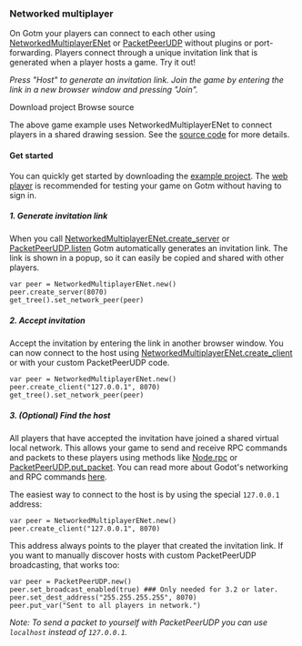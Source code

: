 <!--
MIT License

Copyright (c) 2020-2022 Macaroni Studios AB

Permission is hereby granted, free of charge, to any person obtaining a copy
of this software and associated documentation files (the "Software"), to deal
in the Software without restriction, including without limitation the rights
to use, copy, modify, merge, publish, distribute, sublicense, and/or sell
copies of the Software, and to permit persons to whom the Software is
furnished to do so, subject to the following conditions:

The above copyright notice and this permission notice shall be included in all
copies or substantial portions of the Software.

THE SOFTWARE IS PROVIDED "AS IS", WITHOUT WARRANTY OF ANY KIND, EXPRESS OR
IMPLIED, INCLUDING BUT NOT LIMITED TO THE WARRANTIES OF MERCHANTABILITY,
FITNESS FOR A PARTICULAR PURPOSE AND NONINFRINGEMENT. IN NO EVENT SHALL THE
AUTHORS OR COPYRIGHT HOLDERS BE LIABLE FOR ANY CLAIM, DAMAGES OR OTHER
LIABILITY, WHETHER IN AN ACTION OF CONTRACT, TORT OR OTHERWISE, ARISING FROM,
OUT OF OR IN CONNECTION WITH THE SOFTWARE OR THE USE OR OTHER DEALINGS IN THE
SOFTWARE.
-->

### Networked multiplayer

On Gotm your players can connect to each other using [NetworkedMultiplayerENet](https://docs.godotengine.org/en/stable/classes/class_networkedmultiplayerenet.html) or [PacketPeerUDP](https://docs.godotengine.org/en/stable/classes/class_packetpeerudp.html) without plugins or port-forwarding.
Players connect through a unique invitation link that is generated when a player hosts a game. Try it out!

<Game src="game-examples/networkedmultiplayerenet" />

_Press "Host" to generate an invitation link. Join the game by entering the link in a new browser window and pressing "Join"._

<HorizontalList>
  <ExternalLink href="https://github.com/PlayGotm/Game-Examples/releases/latest/download/NetworkedMultiplayerENet.zip">
    <OutlinedButton padding="10px" margin="10px">
      <FiDownload size="24px" />
      <span>Download project</span>
    </OutlinedButton>
  </ExternalLink>
  <ExternalLink href="https://github.com/PlayGotm/Game-Examples/tree/master/NetworkedMultiplayerENet">
    <OutlinedButton padding="10px" margin="10px">
      <FiCode size="24px" />
      <span>Browse source</span>
    </OutlinedButton>
  </ExternalLink>
</HorizontalList>

The above game example uses NetworkedMultiplayerENet to connect players in a shared drawing session.
See the [source code](https://github.com/PlayGotm/Game-Examples/tree/master/NetworkedMultiplayerENet) for more details.

<Anchor id="get-started"></Anchor>

#### Get started

You can quickly get started by downloading the [example project](https://github.com/PlayGotm/Game-Examples/releases/latest/download/NetworkedMultiplayerENet.zip).
The [web player](/web-player) is recommended for testing your game on Gotm without having to sign in.

<Anchor id="1-generate-invitation-link"></Anchor>

##### 1. Generate invitation link

When you call [NetworkedMultiplayerENet.create_server](https://docs.godotengine.org/en/stable/classes/class_networkedmultiplayerenet.html#class-networkedmultiplayerenet-method-create-server) or [PacketPeerUDP.listen](https://docs.godotengine.org/en/stable/classes/class_packetpeerudp.html#class-packetpeerudp-method-listen) Gotm automatically generates an invitation link.
The link is shown in a popup, so it can easily be copied and shared with other players.

```
var peer = NetworkedMultiplayerENet.new()
peer.create_server(8070)
get_tree().set_network_peer(peer)
```

<Anchor id="2-accept-invitation"></Anchor>

##### 2. Accept invitation

Accept the invitation by entering the link in another browser window.
You can now connect to the host using [NetworkedMultiplayerENet.create_client](https://docs.godotengine.org/en/stable/classes/class_networkedmultiplayerenet.html#class-networkedmultiplayerenet-method-create-server) or with your custom PacketPeerUDP code.

```
var peer = NetworkedMultiplayerENet.new()
peer.create_client("127.0.0.1", 8070)
get_tree().set_network_peer(peer)
```

<Anchor id="3-find-the-host"></Anchor>

##### 3. (Optional) Find the host

All players that have accepted the invitation have joined a shared virtual local network.
This allows your game to send and receive RPC commands and packets to these players using methods like [Node.rpc](https://docs.godotengine.org/en/stable/classes/class_node.html?#class-node-method-rpc) or [PacketPeerUDP.put_packet](https://docs.godotengine.org/en/stable/classes/class_packetpeer.html#class-packetpeer-method-put-packet). You can read more about Godot's networking and RPC commands [here](https://docs.godotengine.org/en/stable/tutorials/networking/high_level_multiplayer.html).

The easiest way to connect to the host is by using the special `127.0.0.1` address:

```
var peer = NetworkedMultiplayerENet.new()
peer.create_client("127.0.0.1", 8070)
```

This address always points to the player that created the invitation link. If you want to manually discover hosts with custom PacketPeerUDP broadcasting, that works too:

```
var peer = PacketPeerUDP.new()
peer.set_broadcast_enabled(true) ### Only needed for 3.2 or later.
peer.set_dest_address("255.255.255.255", 8070)
peer.put_var("Sent to all players in network.")
```

_Note: To send a packet to yourself with PacketPeerUDP you can use `localhost` instead of `127.0.0.1`._
